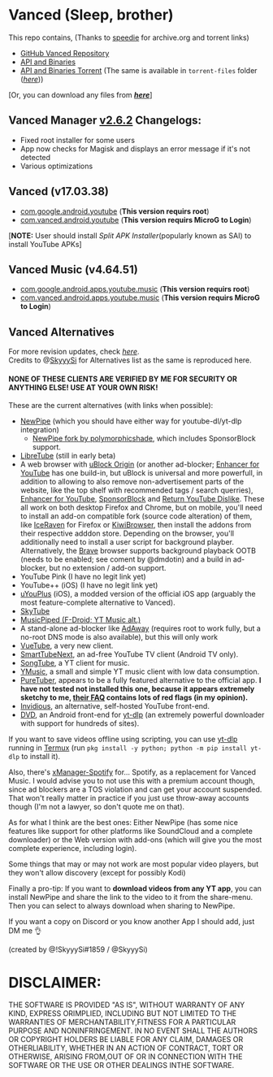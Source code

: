 # Vanced (Sleep, brother)

This repo contains, (Thanks to [speedie](https://twitter.com/spdgmr) for archive.org and torrent links)
- [GitHub Vanced Repository](https://archive.org/details/yt-vanced)
- [API and Binaries](https://archive.org/details/vanced-api)
- [API and Binaries Torrent](https://anonfiles.com/Bcf5aaObx1/Vanced_torrent) (The same is available in `torrent-files` folder ([_here_](https://github.com/pixincreate/Vanced/tree/main/torrent-files)))
  
[Or, you can download any files from [_**here**_](https://archive.org/download/vanced-youtube/)]

## Vanced Manager [v2.6.2](https://github.com/pixincreate/Vanced/releases/download/1.0/vanced-manager-v2.6.2.apk) Changelogs:
- Fixed root installer for some users
- App now checks for Magisk and displays an error message if it's not detected
- Various optimizations

## Vanced (v17.03.38)
- [com.google.android.youtube](https://github.com/pixincreate/Vanced/releases/download/1.0/YouTube_com.google.android.youtube_17.03.38.apks) (**This version requirs root**)
- [com.vanced.android.youtube](https://github.com/pixincreate/Vanced/releases/download/1.0/com.vanced.android.youtube_17.03.38-1527248320_2arch_72lang_b5e983d50a4af4ba9cf9dbe09b368bad_apkmirror.com.apkm) (**This version requirs MicroG to Login**)

[**NOTE:** User should install _Split APK Installer_(popularly known as SAI) to install YouTube APKs]

## Vanced Music (v4.64.51)
- [com.google.android.apps.youtube.music](https://github.com/pixincreate/Vanced/releases/download/1.0/com.google.android.apps.youtube.music-v4.64.51.apk) (**This version requirs root**)
- [com.vanced.android.apps.youtube.music](https://github.com/pixincreate/Vanced/releases/download/1.0/com.vanced.android.apps.youtube.music-v4.64.51.apk) (**This version requirs MicroG to Login**)

## Vanced Alternatives
For more revision updates, check [_here_](https://gist.github.com/SkyyySi/1b621c7c20ae7e0865a8ac428156c1cf#file-youtube-vanced-alternatives-md).  
Credits to @[SkyyySi](https://github.com/SkyyySi) for Alternatives list as the same is reproduced here.
#### NONE OF THESE CLIENTS ARE VERIFIED BY ME FOR SECURITY OR ANYTHING ELSE! USE AT YOUR OWN RISK!

These are the current alternatives (with links when possible):
- [NewPipe](https://github.com/TeamNewPipe/NewPipe/releases) (which you should have either way for youtube-dl/yt-dlp integration)
  - [NewPipe fork by polymorphicshade](https://github.com/polymorphicshade/NewPipe), which includes SponsorBlock support.
- [LibreTube](https://github.com/libre-tube/LibreTube/releases) (still in early beta)
- A web browser with [uBlock Origin](https://github.com/gorhill/uBlock) (or another ad-blocker; [Enhancer for YouTube](https://www.mrfdev.com/enhancer-for-youtube) has one build-in, but uBlock is universal and more powerfull, in addition to allowing to also remove non-advertisement parts of the website, like the top shelf with recommended tags / search querries), [Enhancer for YouTube](https://www.mrfdev.com/enhancer-for-youtube), [SponsorBlock](https://github.com/ajayyy/SponsorBlock) and [Return YouTube Dislike](https://www.returnyoutubedislike.com/). These all work on both desktop Firefox and Chrome, but on mobile, you'll need to install an add-on compatible fork (source code alteration) of them, like [IceRaven](https://github.com/fork-maintainers/iceraven-browser) for Firefox or [KiwiBrowser](https://kiwibrowser.com/), then install the addons from their respective adddon store. Depending on the browser, you'll additionally need to install a user script for background playber. Alternatively, the [Brave](https://brave.com/) browser supports background playback OOTB (needs to be enabled; see coment by @dmdotin) and a build in ad-blocker, but no extension / add-on support.
- YouTube Pink (I have no legit link yet)
- YouTube++ (iOS) (I have no legit link yet)
- [uYouPlus](https://github.com/qnblackcat/uYouPlus) (iOS), a modded version of the official iOS app (arguably the most feature-complete alternative to Vanced).
- [SkyTube](https://github.com/SkyTubeTeam/SkyTube/releases)
- [MusicPiped (F-Droid; YT Music alt.)](https://github.com/deep-gaurav/MusicPiped/releases)
- A stand-alone ad-blocker like [AdAway](https://github.com/AdAway/AdAway/releases) (requires root to work fully, but a no-root DNS mode is also available), but this will only work
- [VueTube](https://github.com/Frontesque/VueTube), a very new client.
- [SmartTubeNext](https://github.com/yuliskov/SmartTubeNext), an ad-free YouTube TV client (Android TV only).
- [SongTube](https://github.com/SongTube/SongTube-App), a YT client for music.
- [YMusic](https://ymusic.io/), a small and simple YT music client with low data consumption.
- [PureTuber](https://www.puretuber.com/), appears to be a fully featured alternative to the official app. **I have not tested not installed this one, because it appears extremely sketchy to me, [their FAQ](https://www.puretuber.com/faq) contains lots of red flags (in my opinion).**
- [Invidious](https://invidious.io/), an alternative, self-hosted YouTube front-end.
- [DVD](https://f-droid.org/de/packages/org.yausername.dvd/), an Android front-end for [yt-dlp](https://github.com/yt-dlp/yt-dlp) (an extremely powerful downloader with support for hundreds of sites).

If you want to save videos offline using scripting, you can use [yt-dlp](https://github.com/yt-dlp/yt-dlp) running in [Termux](https://github.com/termux/termux-app) (run `pkg install -y python; python -m pip install yt-dlp` to install it).

Also, there's [xManager-Spotify](https://github.com/xManager-v2/xManager-Spotify/releases) for... Spotify, as a replacement for Vanced Music. I would advise you to not use this with a premium account though, since ad blockers are a TOS violation and can get your account suspended. That won't really matter in practice if you just use throw-away accounts though (I'm not a lawyer, so don't quote me on that).

As for what I think are the best ones: Either NewPipe (has some nice features like support for other platforms like SoundCloud and a complete downloader) or the Web version with add-ons (which will give you the most complete experience, including login).

Some things that may or may not work are most popular video players, but they won't allow discovery (except for possibly Kodi)

Finally a pro-tip: If you want to **download videos from any YT app**, you can install NewPipe and share the link to the video to it from the share-menu. Then you can select to always download when sharing to NewPipe.

If you want a copy on Discord or you know another App I should add, just DM me 👌

(created by @!SkyyySi#1859 / @SkyyySi)
  
  
  
# DISCLAIMER:
THE SOFTWARE IS PROVIDED "AS IS", WITHOUT WARRANTY OF ANY KIND, EXPRESS ORIMPLIED, INCLUDING BUT NOT LIMITED TO THE WARRANTIES OF MERCHANTABILITY,FITNESS FOR A PARTICULAR PURPOSE AND NONINFRINGEMENT. IN NO EVENT SHALL THE AUTHORS OR COPYRIGHT HOLDERS BE LIABLE FOR ANY CLAIM, DAMAGES OR OTHERLIABILITY, WHETHER IN AN ACTION OF CONTRACT, TORT OR OTHERWISE, ARISING FROM,OUT OF OR IN CONNECTION WITH THE SOFTWARE OR THE USE OR OTHER DEALINGS INTHE SOFTWARE.
